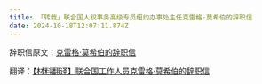 ```yaml
---
title: 「转载」联合国人权事务高级专员纽约办事处主任克雷格·莫希伯的辞职信
date: 2024-10-18T12:07:11.874Z
---
```


辞职信原文：[克雷格·莫希伯的辞职信](https://hrvoices.org/assets/attachments/documents/cm_final_letter_signed_pdf.pdf)

翻译：[【材料翻译】联合国工作人员克雷格·莫希伯的辞职信](https://www.bilibili.com/read/cv27419413/)